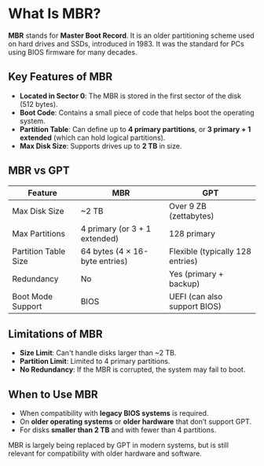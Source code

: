 # What Is MBR?

**MBR** stands for **Master Boot Record**. It is an older partitioning scheme used on hard drives and SSDs, introduced in 1983. It was the standard for PCs using BIOS firmware for many decades.

## Key Features of MBR

- **Located in Sector 0**: The MBR is stored in the first sector of the disk (512 bytes).
- **Boot Code**: Contains a small piece of code that helps boot the operating system.
- **Partition Table**: Can define up to **4 primary partitions**, or **3 primary + 1 extended** (which can hold logical partitions).
- **Max Disk Size**: Supports drives up to **2 TB** in size.

## MBR vs GPT

| Feature              | MBR                          | GPT                            |
|----------------------|-------------------------------|---------------------------------|
| Max Disk Size        | ~2 TB                         | Over 9 ZB (zettabytes)          |
| Max Partitions       | 4 primary (or 3 + 1 extended) | 128 primary                     |
| Partition Table Size | 64 bytes (4 × 16-byte entries)| Flexible (typically 128 entries)|
| Redundancy           | No                            | Yes (primary + backup)          |
| Boot Mode Support    | BIOS                          | UEFI (can also support BIOS)    |

## Limitations of MBR

- **Size Limit**: Can't handle disks larger than ~2 TB.
- **Partition Limit**: Limited to 4 primary partitions.
- **No Redundancy**: If the MBR is corrupted, the system may fail to boot.

## When to Use MBR

- When compatibility with **legacy BIOS systems** is required.
- On **older operating systems** or **older hardware** that don’t support GPT.
- For disks **smaller than 2 TB** and with fewer than 4 partitions.

MBR is largely being replaced by GPT in modern systems, but is still relevant for compatibility with older hardware and software.
